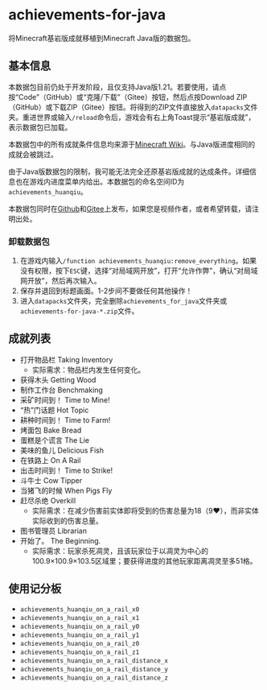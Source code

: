 # achievements-for-java

将Minecraft基岩版成就移植到Minecraft Java版的数据包。

## 基本信息

本数据包目前仍处于开发阶段，且仅支持Java版1.21。若要使用，请点按“Code”（GitHub）或“克隆/下载”（Gitee）按钮，然后点按Download ZIP（GitHub）或下载ZIP（Gitee）按钮。将得到的ZIP文件直接放入`datapacks`文件夹。重进世界或输入`/reload`命令后，游戏会有右上角Toast提示“基岩版成就”，表示数据包已加载。

本数据包中的所有成就条件信息均来源于[Minecraft Wiki](https://zh.minecraft.wiki)。与Java版进度相同的成就会被跳过。

由于Java版数据包的限制，我可能无法完全还原基岩版成就的达成条件。详细信息也在游戏内进度菜单内给出。本数据包的命名空间ID为`achievements_huanqiu`。

本数据包同时在[Github](https://github.com/huanqiugame/achievements-for-java/)和[Gitee](https://gitee.com/huan-qiu/achievements-for-java/)上发布，如果您是视频作者，或者希望转载，请注明出处。

### 卸载数据包

1. 在游戏内输入`/function achievements_huanqiu:remove_everything`。如果没有权限，按下`ESC`键，选择“对局域网开放”，打开“允许作弊”，确认“对局域网开放”，然后再次输入。
2. 保存并退回到标题画面。1-2步间不要做任何其他操作！
3. 进入`datapacks`文件夹，完全删除`achievements_for_java`文件夹或`achievements-for-java-*.zip`文件。

## 成就列表

- 打开物品栏 Taking Inventory
    - 实际需求：物品栏内发生任何变化。
- 获得木头 Getting Wood
- 制作工作台 Benchmaking
- 采矿时间到！ Time to Mine!
- “热”门话题 Hot Topic
- 耕种时间到！ Time to Farm!
- 烤面包 Bake Bread
- 蛋糕是个谎言 The Lie
- 美味的鱼儿 Delicious Fish
- 在铁路上 On A Rail
- 出击时间到！ Time to Strike!
- 斗牛士 Cow Tipper
- 当猪飞的时候 When Pigs Fly
- 赶尽杀绝 Overkill
    - 实际需求：在减少伤害前实体即将受到的伤害总量为18（9❤️），而非实体实际收到的伤害总量。
- 图书管理员 Librarian
- 开始了。 The Beginning.
    - 实际需求：玩家杀死凋灵，且该玩家位于以凋灵为中心的100.9×100.9×103.5区域里；要获得进度的其他玩家距离凋灵至多51格。

## 使用记分板

- `achievements_huanqiu_on_a_rail_x0`
- `achievements_huanqiu_on_a_rail_x1`
- `achievements_huanqiu_on_a_rail_y0`
- `achievements_huanqiu_on_a_rail_y1`
- `achievements_huanqiu_on_a_rail_z0`
- `achievements_huanqiu_on_a_rail_z1`
- `achievements_huanqiu_on_a_rail_distance_x`
- `achievements_huanqiu_on_a_rail_distance_y`
- `achievements_huanqiu_on_a_rail_distance_z`

